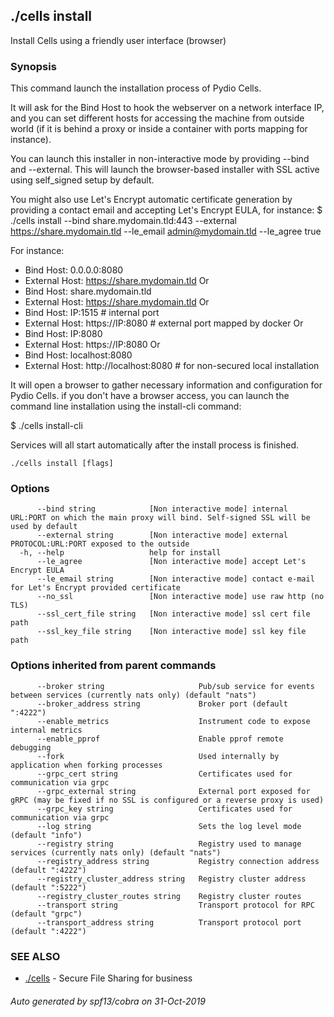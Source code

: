 ## ./cells install

Install Cells using a friendly user interface (browser)

### Synopsis

This command launch the installation process of Pydio Cells.

 It will ask for the Bind Host to hook the webserver on a network interface IP, and you can set different hosts for accessing
 the machine from outside world (if it is behind a proxy or inside a container with ports mapping for instance).
 
 You can launch this installer in non-interactive mode by providing --bind and --external. This will launch the browser-based
 installer with SSL active using self_signed setup by default.
 
 You might also use Let's Encrypt automatic certificate generation by providing a contact email and accepting Let's Encrypt EULA, for instance:
 $ ./cells install --bind share.mydomain.tld:443 --external https://share.mydomain.tld --le_email admin@mydomain.tld --le_agree true

 For instance:
 - Bind Host: 0.0.0.0:8080
 - External Host: https://share.mydomain.tld
 Or
 - Bind Host: share.mydomain.tld
 - External Host: https://share.mydomain.tld
 Or
 - Bind Host: IP:1515       # internal port
 - External Host: https://IP:8080   # external port mapped by docker
 Or
 - Bind Host: IP:8080
 - External Host: https://IP:8080
 Or
 - Bind Host: localhost:8080
 - External Host: http://localhost:8080  # for non-secured local installation

 It will open a browser to gather necessary information and configuration for Pydio Cells. if you don't have a browser access,
 you can launch the command line installation using the install-cli command:

 $ ./cells install-cli

 Services will all start automatically after the install process is finished.
	 

```
./cells install [flags]
```

### Options

```
      --bind string            [Non interactive mode] internal URL:PORT on which the main proxy will bind. Self-signed SSL will be used by default
      --external string        [Non interactive mode] external PROTOCOL:URL:PORT exposed to the outside
  -h, --help                   help for install
      --le_agree               [Non interactive mode] accept Let's Encrypt EULA
      --le_email string        [Non interactive mode] contact e-mail for Let's Encrypt provided certificate
      --no_ssl                 [Non interactive mode] use raw http (no TLS)
      --ssl_cert_file string   [Non interactive mode] ssl cert file path
      --ssl_key_file string    [Non interactive mode] ssl key file path
```

### Options inherited from parent commands

```
      --broker string                     Pub/sub service for events between services (currently nats only) (default "nats")
      --broker_address string             Broker port (default ":4222")
      --enable_metrics                    Instrument code to expose internal metrics
      --enable_pprof                      Enable pprof remote debugging
      --fork                              Used internally by application when forking processes
      --grpc_cert string                  Certificates used for communication via grpc
      --grpc_external string              External port exposed for gRPC (may be fixed if no SSL is configured or a reverse proxy is used)
      --grpc_key string                   Certificates used for communication via grpc
      --log string                        Sets the log level mode (default "info")
      --registry string                   Registry used to manage services (currently nats only) (default "nats")
      --registry_address string           Registry connection address (default ":4222")
      --registry_cluster_address string   Registry cluster address (default ":5222")
      --registry_cluster_routes string    Registry cluster routes
      --transport string                  Transport protocol for RPC (default "grpc")
      --transport_address string          Transport protocol port (default ":4222")
```

### SEE ALSO

* [./cells](./cells)	 - Secure File Sharing for business

###### Auto generated by spf13/cobra on 31-Oct-2019
